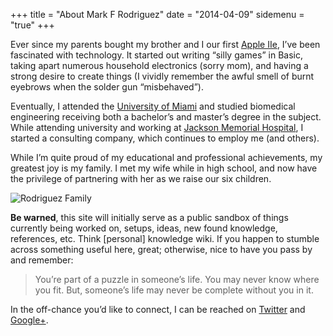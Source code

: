 +++
title = "About Mark F Rodriguez"
date = "2014-04-09"
sidemenu = "true"
+++

Ever since my parents bought my brother and I our first [Apple IIe][1], I’ve been fascinated with technology. It started out writing “silly games” in Basic, taking apart numerous household electronics (sorry mom), and having a strong desire to create things (I vividly remember the awful smell of burnt eyebrows when the solder gun “misbehaved”).

Eventually, I attended the [University of Miami][2] and studied biomedical engineering receiving both a bachelor’s and master’s degree in the subject. While attending university and working at [Jackson Memorial Hospital][3], I started a consulting company, which continues to employ me (and others).

While I’m quite proud of my educational and professional achievements, my greatest joy is my family. I met my wife while in high school, and now have the privilege of partnering with her as we raise our six children.

![Rodriguez Family](/family_photo.jpg)

**Be warned**, this site will initially serve as a public sandbox of things currently being worked on, setups, ideas, new found knowledge, references, etc. Think [personal] knowledge wiki. If you happen to stumble across something useful here, great; otherwise, nice to have you pass by and remember:

> You’re part of a puzzle in someone’s life. You may never know where you fit. But, someone’s life may never be complete without you in it.

In the off-chance you’d like to connect, I can be reached on [Twitter][4] and [Google+][5].

[1]:     http://en.wikipedia.org/wiki/Apple_IIe
[2]:     http://www.bme.miami.edu/
[3]:     http://en.wikipedia.org/wiki/Jackson_Memorial_Hospital
[4]:     http://twitter.com/macrod
[5]:     http://plus.google.com/u/0/110479230125310917144
